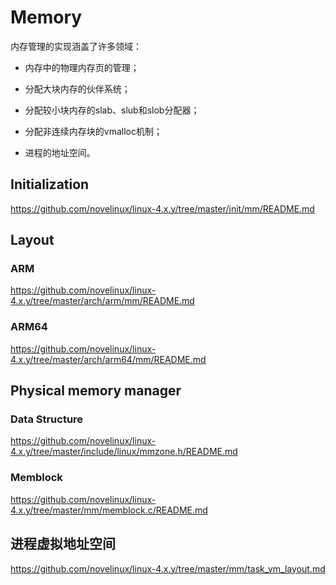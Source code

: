 Memory
========================================

内存管理的实现涵盖了许多领域：

* 内存中的物理内存页的管理；

* 分配大块内存的伙伴系统；

* 分配较小块内存的slab、slub和slob分配器；

* 分配非连续内存块的vmalloc机制；

* 进程的地址空间。


Initialization
----------------------------------------

https://github.com/novelinux/linux-4.x.y/tree/master/init/mm/README.md

Layout
----------------------------------------

### ARM

https://github.com/novelinux/linux-4.x.y/tree/master/arch/arm/mm/README.md

### ARM64

https://github.com/novelinux/linux-4.x.y/tree/master/arch/arm64/mm/README.md

Physical memory manager
----------------------------------------

### Data Structure

https://github.com/novelinux/linux-4.x.y/tree/master/include/linux/mmzone.h/README.md

### Memblock

https://github.com/novelinux/linux-4.x.y/tree/master/mm/memblock.c/README.md


进程虚拟地址空间
----------------------------------------

https://github.com/novelinux/linux-4.x.y/tree/master/mm/task_vm_layout.md
